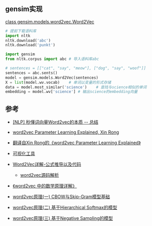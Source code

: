 ## gensim实现

[class gensim.models.word2vec.Word2Vec](https://radimrehurek.com/gensim/models/word2vec.html#gensim.models.word2vec.Word2Vec)

```python
# 提前下载语料库
import nltk
nltk.download('abc')
nltk.download('punkt')

import gensim
from nltk.corpus import abc	# 导入语料库abc

# sentences = [["cat", "say", "meow"], ["dog", "say", "woof"]]
sentences = abc.sents()
model = gensim.models.Word2Vec(sentences)
X = list(model.wv.vocab)	# 单词以变量的形式存储
data = model.most_similar('science')	# 查找与science相似的单词
embedding = model.wv['science']	# 输出science的embedding向量
```



## 参考

- [[NLP] 秒懂词向量Word2vec的本质 -- 总结](https://zhuanlan.zhihu.com/p/26306795)
- [word2vec Parameter Learning Explained, Xin Rong](https://arxiv.org/pdf/1411.2738.pdf)
- [翻译自Xin Rong的《word2vec Parameter Learning Explained》](https://zhuanlan.zhihu.com/p/53425736)
- [可视化工具](https://ronxin.github.io/wevi/)
- [Word2Vec详解-公式推导以及代码](https://blog.csdn.net/kejizuiqianfang/article/details/99838249)

  - [word2vec源码解析](https://github.com/Link-Li/Word2Vec_C)
- [《word2vec 中的数学原理详解》](https://blog.csdn.net/itplus/article/details/37969519)
- [word2vec原理(一) CBOW与Skip-Gram模型基础](https://www.cnblogs.com/pinard/p/7160330.html)
- [word2vec原理(二) 基于Hierarchical Softmax的模型](http://www.cnblogs.com/pinard/p/7243513.html)
- [word2vec原理(三) 基于Negative Sampling的模型](http://www.cnblogs.com/pinard/p/7249903.html)

